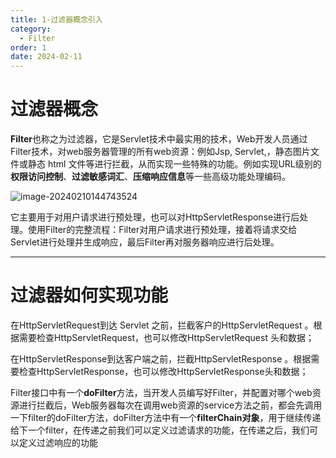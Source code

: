 ```yaml
---
title: 1-过滤器概念引入
category:
  - Filter
order: 1
date: 2024-02-11
---
```


<!-- more -->

# 过滤器概念

**Filter**也称之为过滤器，它是Servlet技术中最实用的技术，Web开发人员通过Filter技术，对web服务器管理的所有web资源：例如Jsp, Servlet,，静态图片文件或静态 html 文件等进行拦截，从而实现一些特殊的功能。例如实现URL级别的**权限访问控制**、**过滤敏感词汇**、**压缩响应信息**等一些高级功能处理编码。

![image-20240210144743524](https://studyimages.oss-cn-beijing.aliyuncs.com/img/FilterAndListener/202402/c09e70c199226be8.png)

它主要用于对用户请求进行预处理，也可以对HttpServletResponse进行后处理。使用Filter的完整流程：Filter对用户请求进行预处理，接着将请求交给Servlet进行处理并生成响应，最后Filter再对服务器响应进行后处理。

---

# 过滤器如何实现功能

在HttpServletRequest到达 Servlet 之前，拦截客户的HttpServletRequest 。根据需要检查HttpServletRequest，也可以修改HttpServletRequest 头和数据；

在HttpServletResponse到达客户端之前，拦截HttpServletResponse 。根据需要检查HttpServletResponse，也可以修改HttpServletResponse头和数据；

Filter接口中有一个**doFilter**方法，当开发人员编写好Filter，并配置对哪个web资源进行拦截后，Web服务器每次在调用web资源的service方法之前，都会先调用一下filter的doFilter方法，doFilter方法中有一个**filterChain对象**，用于继续传递给下一个filter，在传递之前我们可以定义过滤请求的功能，在传递之后，我们可以定义过滤响应的功能 